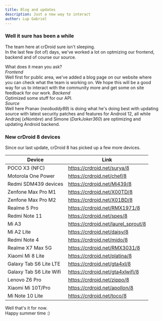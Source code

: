 ```yaml
---
title: Blog and updates
description: Just a new way to interact
author: Lup Gabriel
---
```

### Well it sure has been a while
The team here at crDroid sure isn't sleeping.  
In the last few (lot of) days, we've worked a lot on optmizing our frontend, backend and of course our source.  

What does it mean you ask?  
*Frontend*  
Well first for public area, we've added a blog page on our website where you can check what the team is working on. 
We hope this will be a good way for us to interact with the community more and get some on site feedback for our work.
*Backend*  
Optimized some stuff for our API.  
*Source*  
Well here Pranav (*neobuddy89*) is doing what he's doing best with updating source with latest security patches and features for Android 12, all while Andrzej (*xNombre*) and Simone (*DarkJoker360*) are optimizing and updating Android backend.


### New crDroid 8 devices
Since our last update, crDroid 8 has picked up a few more devices.

| Device | Link |
| --- | --- |
| POCO X3 (NFC) | <https://crdroid.net/surya/8> |
| Motorola One Power | <https://crdroid.net/chef/8> |
| Redmi SDM439 devices | <https://crdroid.net/Mi439/8> |
| Zenfone Max Pro M1 | <https://crdroid.net/X00TD/8> |
| Zenfone Max Pro M2 | <https://crdroid.net/X01BD/8> |
| Realme 5 Pro | <https://crdroid.net/RMX1971/8> |
| Redmi Note 11 | <https://crdroid.net/spes/8> |
| Mi A3 | <https://crdroid.net/laurel_sprout/8> |
| Mi A2 Lite | <https://crdroid.net/daisy/8> |
| Redmi Note 4 | <https://crdroid.net/mido/8> |
| Realme X7 Max 5G | <https://crdroid.net/RMX3031/8> |
| Xiaomi Mi 8 Lite | <https://crdroid.net/platina/8> |
| Galaxy Tab S6 Lite LTE | <https://crdroid.net/gta4xl/8> |
| Galaxy Tab S6 Lite Wifi | <https://crdroid.net/gta4xlwifi/8> |
| Lenovo Z6 Pro | <https://crdroid.net/zippo/8> |
| Xiaomi Mi 10T/Pro | <https://crdroid.net/apollon/8> |
| Mi Note 10 Lite | <https://crdroid.net/toco/8> |

Well that's it for now.  
Happy summer time :)
